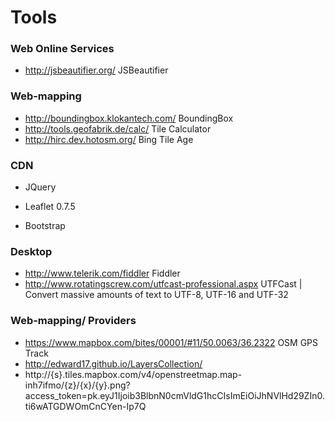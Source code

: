 Tools
=====

### Web Online Services

* http://jsbeautifier.org/ JSBeautifier
  

  
### Web-mapping

* http://boundingbox.klokantech.com/ BoundingBox
* http://tools.geofabrik.de/calc/ Tile Calculator
* http://hirc.dev.hotosm.org/ Bing Tile Age

    
  
### CDN

* JQuery

<script src="//code.jquery.com/jquery-1.11.3.min.js"></script>
<script src="//code.jquery.com/jquery-migrate-1.2.1.min.js"></script>

* Leaflet 0.7.5

<link rel="stylesheet" href="cdn.leafletjs.com/leaflet-0.7.5/leaflet.css" />
<script src="http://cdn.leafletjs.com/leaflet-0.7.5/leaflet.js"></script>

* Bootstrap 

<!-- Latest compiled and minified CSS -->
<link rel="stylesheet" href="https://maxcdn.bootstrapcdn.com/bootstrap/3.3.5/css/bootstrap.min.css">
<!-- Optional theme -->
<link rel="stylesheet" href="https://maxcdn.bootstrapcdn.com/bootstrap/3.3.5/css/bootstrap-theme.min.css">
<!-- Latest compiled and minified JavaScript -->
<script src="https://maxcdn.bootstrapcdn.com/bootstrap/3.3.5/js/bootstrap.min.js"></script>
  
  
  
  
### Desktop

* http://www.telerik.com/fiddler Fiddler
* http://www.rotatingscrew.com/utfcast-professional.aspx UTFCast | Convert massive amounts of text to UTF-8, UTF-16 and UTF-32




### Web-mapping/ Providers
* https://www.mapbox.com/bites/00001/#11/50.0063/36.2322 OSM GPS Track
* http://edward17.github.io/LayersCollection/
* http://{s}.tiles.mapbox.com/v4/openstreetmap.map-inh7ifmo/{z}/{x}/{y}.png?access_token=pk.eyJ1Ijoib3BlbnN0cmVldG1hcCIsImEiOiJhNVlHd29ZIn0.ti6wATGDWOmCnCYen-Ip7Q










